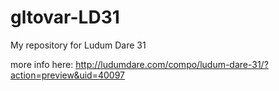gltovar-LD31
============

My repository for Ludum Dare 31

more info here:
http://ludumdare.com/compo/ludum-dare-31/?action=preview&uid=40097